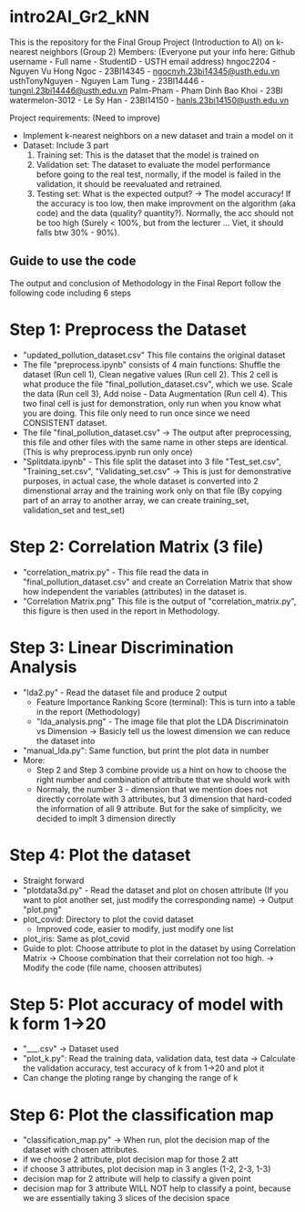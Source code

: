 # intro2AI_Gr2_kNN
This is the repository for the Final Group Project (Introduction to AI) on k-nearest neighbors (Group 2)
Members: (Everyone put your info here: Github username - Full name - StudentID - USTH email address)
hngoc2204 - Nguyen Vu Hong Ngoc - 23BI14345 - ngocnvh.23bi14345@usth.edu.vn
usthTonyNguyen - Nguyen Lam Tung - 23BI14446 - tungnl.23bi14446@usth.edu.vn
Palm-Pham - Pham Dinh Bao Khoi - 23BI 
watermelon-3012 - Le Sy Han - 23BI14150 - hanls.23bi14150@usth.edu.vn

Project requirements: (Need to improve)
- Implement k-nearest neighbors on a new dataset and train a model on it
- Dataset: Include 3 part
	 1. Training set: This is the dataset that the model is trained on 
	 2. Validation set: The dataset to evaluate the model performance before going to the real test, normally, if the model is failed in the validation, it should be reevaluated and retrained.
	 3. Testing set: What is the expected output? -> The model accuracy! If the accuracy is too low, then make improvment on the algorithm (aka code) and the data (quality? quantity?). Normally, the acc should not be too high (Surely < 100%, but from the lecturer ... Viet, it should falls btw 30% - 90%).

## Guide to use the code
The output and conclusion of Methodology in the Final Report follow the following code including 6 steps

# Step 1: Preprocess the Dataset
- "updated_pollution_dataset.csv" This file contains the original dataset
- The file "preprocess.ipynb" consists of 4 main functions: Shuffle the dataset (Run cell 1), Clean negative values (Run cell 2). This 2 cell is what produce the file "final_pollution_dataset.csv", which we use. Scale the data (Run cell 3), Add noise - Data Augmentation (Run cell 4). This two final cell is just for demonstration, only run when you know what you are doing. This file only need to run once since we need CONSISTENT dataset. 
- The file "final_pollution_dataset.csv" -> The output after preprocessing, this file and other files with the same name in other steps are identical. (This is why preprocess.ipynb run only once)
- "Splitdata.ipynb" - This file split the dataset into 3 file "Test_set.csv", "Training_set.csv", "Validating_set.csv" -> This is just for demonstrative purposes, in actual case, the whole dataset is converted into 2 dimenstional array and the training work only on that file (By copying part of an array to another array, we can create training_set, validation_set and test_set)

# Step 2: Correlation Matrix (3 file)
- "correlation_matrix.py" - This file read the data in "final_pollution_dataset.csv" and create an Correlation Matrix that show how independent the variables (attributes) in the dataset is.
- "Correlation Matrix.png" This file is the output of "correlation_matrix.py", this figure is then used in the report in Methodology.

# Step 3: Linear Discrimination Analysis
- "lda2.py" - Read the dataset file and produce 2 output
	+ Feature Importance Ranking Score (terminal): This is turn into a table in the report (Methodology)
	+ "lda_analysis.png" - The image file that plot the LDA Discriminatoin vs Dimension -> Basicly tell us the lowest dimension we can reduce the dataset into
- "manual_lda.py": Same function, but print the plot data in number
- More: 
	+ Step 2 and Step 3 combine provide us a hint on how to choose the right number and combination of attribute that we should work with
	+ Normaly, the number 3 - dimension that we mention does not directly corrolate with 3 attributes, but 3 dimension that hard-coded the information of all 9 attribute. But for the sake of simplicity, we decided to implt 3 dimension directly

# Step 4: Plot the dataset
- Straight forward
- "plotdata3d.py" - Read the dataset and plot on chosen attribute (If you want to plot another set, just modify the corresponding name) -> Output "plot.png"
- plot_covid: Directory to plot the covid dataset
	+ Improved code, easier to modify, just modify one list
- plot_iris: Same as plot_covid
- Guide to plot: Choose attribute to plot in the dataset by using Correlation Matrix -> Choose combination that their correlation not too high. -> Modify the code (file name, choosen attributes)

# Step 5: Plot accuracy of model with k form 1->20
- "___.csv" -> Dataset used
- "plot_k.py": Read the training data, validation data, test data -> Calculate the validation accuracy, test accuracy of k from 1->20 and plot it 
- Can change the ploting range by changing the range of k

# Step 6: Plot the classification map
- "classification_map.py" -> When run, plot the decision map of the dataset with chosen attributes.
- if we choose 2 attribute, plot decision map for those 2 att
- if choose 3 attributes, plot decision map in 3 angles (1-2, 2-3, 1-3)
- decision map for 2 attribute will help to classify a given point
- decision map for 3 attribute WILL NOT help to classify a point, because we are essentially taking 3 slices of the decision space
